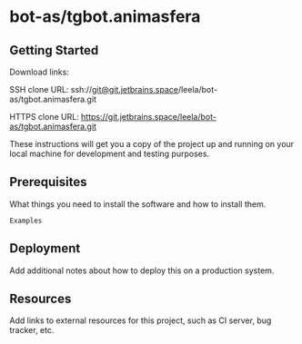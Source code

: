 # bot-as/tgbot.animasfera



## Getting Started

Download links:

SSH clone URL: ssh://git@git.jetbrains.space/leela/bot-as/tgbot.animasfera.git

HTTPS clone URL: https://git.jetbrains.space/leela/bot-as/tgbot.animasfera.git



These instructions will get you a copy of the project up and running on your local machine for development and testing purposes.

## Prerequisites

What things you need to install the software and how to install them.

```
Examples
```

## Deployment

Add additional notes about how to deploy this on a production system.

## Resources

Add links to external resources for this project, such as CI server, bug tracker, etc.
